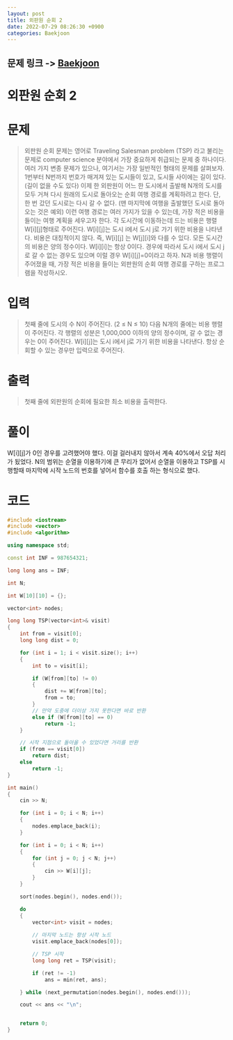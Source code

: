 ```yaml
---
layout: post
title: 외판원 순회 2
date: 2022-07-29 08:26:30 +0900
categories: Baekjoon
---
```


## 문제 링크 -> [Baekjoon](https://www.acmicpc.net/problem/10971)
# 외판원 순회 2

# 문제
> 외판원 순회 문제는 영어로 Traveling Salesman problem (TSP) 라고 불리는 문제로 computer science 분야에서 가장 중요하게 취급되는 문제 중 하나이다. 여러 가지 변종 문제가 있으나, 여기서는 가장 일반적인 형태의 문제를 살펴보자.
1번부터 N번까지 번호가 매겨져 있는 도시들이 있고, 도시들 사이에는 길이 있다. (길이 없을 수도 있다) 이제 한 외판원이 어느 한 도시에서 출발해 N개의 도시를 모두 거쳐 다시 원래의 도시로 돌아오는 순회 여행 경로를 계획하려고 한다. 단, 한 번 갔던 도시로는 다시 갈 수 없다. (맨 마지막에 여행을 출발했던 도시로 돌아오는 것은 예외) 이런 여행 경로는 여러 가지가 있을 수 있는데, 가장 적은 비용을 들이는 여행 계획을 세우고자 한다.
각 도시간에 이동하는데 드는 비용은 행렬 W[i][j]형태로 주어진다. W[i][j]는 도시 i에서 도시 j로 가기 위한 비용을 나타낸다. 비용은 대칭적이지 않다. 즉, W[i][j] 는 W[j][i]와 다를 수 있다. 모든 도시간의 비용은 양의 정수이다. W[i][i]는 항상 0이다. 경우에 따라서 도시 i에서 도시 j로 갈 수 없는 경우도 있으며 이럴 경우 W[i][j]=0이라고 하자.
N과 비용 행렬이 주어졌을 때, 가장 적은 비용을 들이는 외판원의 순회 여행 경로를 구하는 프로그램을 작성하시오.

# 입력
> 첫째 줄에 도시의 수 N이 주어진다. (2 ≤ N ≤ 10) 다음 N개의 줄에는 비용 행렬이 주어진다. 각 행렬의 성분은 1,000,000 이하의 양의 정수이며, 갈 수 없는 경우는 0이 주어진다. W[i][j]는 도시 i에서 j로 가기 위한 비용을 나타낸다.
항상 순회할 수 있는 경우만 입력으로 주어진다.

# 출력
> 첫째 줄에 외판원의 순회에 필요한 최소 비용을 출력한다.

# 풀이
W[i][j]가 0인 경우를 고려했어야 했다. 이걸 걸러내지 않아서 계속 40%에서 오답 처리가 됬었다. N의 범위는 순열을 이용하기에 큰 무리가 없어서 순열을 이용하고 TSP를 시행할때 마지막에 시작 노드의 번호를 넣어서 함수를 호출 하는 형식으로 했다.

# 코드
```c++
#include <iostream>
#include <vector>
#include <algorithm>

using namespace std;

const int INF = 987654321;

long long ans = INF;

int N;

int W[10][10] = {};

vector<int> nodes;

long long TSP(vector<int>& visit)
{
	int from = visit[0];
	long long dist = 0;

	for (int i = 1; i < visit.size(); i++)
	{
		int to = visit[i];

		if (W[from][to] != 0)
		{
			dist += W[from][to];
			from = to;
		}
        // 만약 도중에 더이상 가지 못한다면 바로 반환
		else if (W[from][to] == 0)
			return -1;
	}

    // 시작 지점으로 돌아올 수 있었다면 거리를 반환
	if (from == visit[0])
		return dist;
	else
		return -1;
}

int main()
{
	cin >> N;

	for (int i = 0; i < N; i++)
	{
		nodes.emplace_back(i);
	}

	for (int i = 0; i < N; i++)
	{
		for (int j = 0; j < N; j++)
		{
			cin >> W[i][j];
		}
	}

	sort(nodes.begin(), nodes.end());

	do
	{
		vector<int> visit = nodes;
        
        // 마지막 노드는 항상 시작 노드
		visit.emplace_back(nodes[0]);

        // TSP 시작
		long long ret = TSP(visit);

		if (ret != -1)
			ans = min(ret, ans);

	} while (next_permutation(nodes.begin(), nodes.end()));

	cout << ans << "\n";


	return 0;
}
```